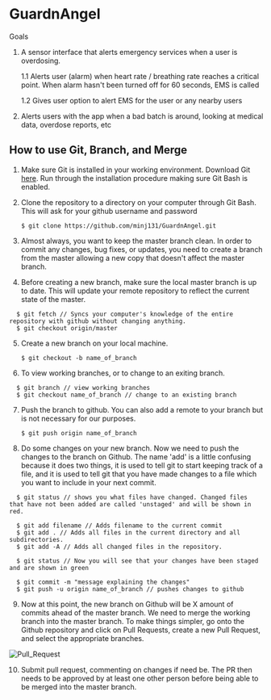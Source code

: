 # GuardnAngel

Goals

1. A sensor interface that alerts emergency services when a user is overdosing.

    1.1 Alerts user (alarm) when heart rate / breathing rate reaches a critical point. When alarm hasn't been turned off for 60 seconds, EMS is called
        
    1.2 Gives user option to alert EMS for the user or any nearby users

2. Alerts users with the app when a bad batch is around, looking at medical data, overdose reports, etc

## How to use Git, Branch, and Merge

1. Make sure Git is installed in your working environment. Download Git [here](https://git-scm.com/downloads). Run through the installation procedure making sure Git Bash is enabled.

2. Clone the repository to a directory on your computer through Git Bash. This will ask for your github username and password

    `$ git clone https://github.com/minj131/GuardnAngel.git` 

3. Almost always, you want to keep the master branch clean. In order to commit any changes, bug fixes, or updates, you need to create a branch from the master allowing a new copy that doesn't affect the master branch.

4. Before creating a new branch, make sure the local master branch is up to date. This will update your remote repository to reflect the current state of the master.
```
  $ git fetch // Syncs your computer's knowledge of the entire repository with github without changing anything.
  $ git checkout origin/master
```
5. Create a new branch on your local machine.

    `$ git checkout -b name_of_branch`
    
6. To view working branches, or to change to an exiting branch.
```
  $ git branch // view working branches
  $ git checkout name_of_branch // change to an existing branch
```

7. Push the branch to github. You can also add a remote to your branch but is not necessary for our purposes. 

    `$ git push origin name_of_branch`
    
8. Do some changes on your new branch. Now we need to push the changes to the branch on Github. The name 'add' is a little confusing because it does two things, it is used to tell git to start keeping track of a file, and it is used to tell git that you have made changes to a file which you want to include in your next commit.
```
  $ git status // shows you what files have changed. Changed files that have not been added are called 'unstaged' and will be shown in red.

  $ git add filename // Adds filename to the current commit
  $ git add . // Adds all files in the current directory and all subdirectories.
  $ git add -A // Adds all changed files in the repository.

  $ git status // Now you will see that your changes have been staged and are shown in green

  $ git commit -m "message explaining the changes"
  $ git push -u origin name_of_branch // pushes changes to github
```

9. Now at this point, the new branch on Github will be X amount of commits ahead of the master branch. We need to merge the working branch into the master branch. To make things simpler, go onto the Github repository and click on Pull Requests, create a new Pull Request, and select the appropriate branches.

![Pull_Request](https://i.imgur.com/01BcWpr.png)

10. Submit pull request, commenting on changes if need be. The PR then needs to be approved by at least one other person before being able to be merged into the master branch. 
